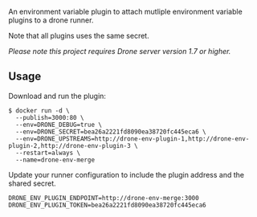 An environment variable plugin to attach mutliple environment variable plugins to a drone runner.

Note that all plugins uses the same secret.

_Please note this project requires Drone server version 1.7 or higher._

## Usage

Download and run the plugin:

```console
$ docker run -d \
  --publish=3000:80 \
  --env=DRONE_DEBUG=true \
  --env=DRONE_SECRET=bea26a2221fd8090ea38720fc445eca6 \
  --env=DRONE_UPSTREAMS=http://drone-env-plugin-1,http://drone-env-plugin-2,http://drone-env-plugin-3 \
  --restart=always \
  --name=drone-env-merge
```

Update your runner configuration to include the plugin address and the shared secret.

```text
DRONE_ENV_PLUGIN_ENDPOINT=http://drone-env-merge:3000
DRONE_ENV_PLUGIN_TOKEN=bea26a2221fd8090ea38720fc445eca6
```
